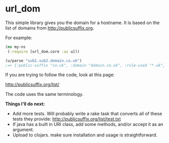 # url_dom

This simple library gives you the domain for a hostname. It is based on the list of domains from http://publicsuffix.org.

For example:

```clojure
(ns my-ns
 (:require [url_dom.core :as u]))

(u/parse "sub1.sub2.domain.co.uk")
;=> {:public-suffix "co.uk", :domain "domain.co.uk", :rule-used "*.uk"}
```

If you are trying to follow the code, look at this page:

http://publicsuffix.org/list/

The code uses the same terminology.

**Things I'll do next:**

* Add more tests. Will probably write a rake task that converts all of these tests they provide: http://publicsuffix.org/list/test.txt
* If java has a built in URI class, add some methods, and/or accept it as an argument.
* Upload to clojars. make sure installation and usage is straightforward.

